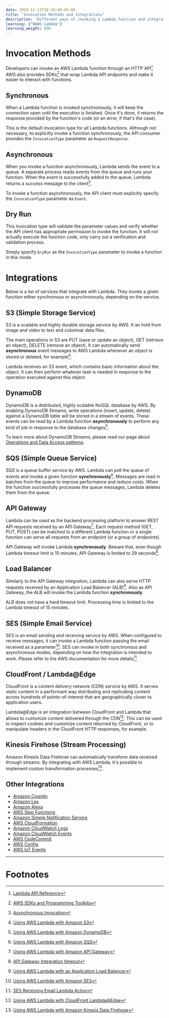 ```yaml
---
date: 2019-11-13T16:18:00-03:00
title: "Invocation Methods and Integrations"
description: "Different ways of invoking a Lambda function and integrating to other services"
learning: ["BAWS Lambda"]
learning_weight: 600
---
```


# Invocation Methods

Developers can invoke an AWS Lambda function through an HTTP API[^1]. AWS also provides SDKs[^2] that wrap Lambda API endpoints and make it easier to interact with functions.

## Synchronous

When a Lambda function is invoked synchronously, it will keep the connection open until the execution is finished. Once it's done, it returns the response provided by the function's code (or an error, if that's the case).

This is the default invocation type for all Lambda functions. Although not necessary, to explicitly invoke a function synchronously, the API consumer provides the `InvocationType` parameter as `RequestResponse`.

## Asynchronous

When you invoke a function asynchronously, Lambda sends the event to a queue. A separate process reads events from the queue and runs your function. When the event is successfully added to the queue, Lambda returns a success message to the client[^3].

To invoke a function asynchronously, the API client must explicitly specify the `InvocationType` parameter as `Event`.

## Dry Run

This invocation type will validate the parameter values and verify whether the API client has appropriate permission to invoke the function. It will not actually execute the function code, only carry out a verification and validation process.

Simply specify `DryRun` as the `InvocationType` parameter to invoke a function in this mode.

# Integrations

Below is a list of services that integrate with Lambda. They invoke a given function either synchronous or asynchronously, depending on the service.

## S3 (Simple Storage Service)

S3 is a scalable and highly durable storage service by AWS. It an hold from image and video to text and columnar data files.

The main operations in S3 are PUT (save or update an object), GET (retrieve an object), DELETE (remove an object). It can automatically send **asynchronous** event messages to AWS Lambda whenever an object is stored or deleted, for example[^4].

Lambda receives an S3 event, which contains basic information about the object. It can then perform whatever task is needed in response to the operation executed against this object.

## DynamoDB

DynamoDB is a distributed, highly scalable NoSQL database by AWS. By enabling DynamoDB Streams, write operations (insert, update, delete) against a DynamoDB table will be stored in a stream of events. These events can be read by a Lambda function **asynchronously** to perform any kind of job in response to the database changes[^5].

To learn more about DynamoDB Streams, please read our page about [Operations and Data Access patterns](/knowledge-base/dynamodb/operations-and-data-access/#streams).

## SQS (Simple Queue Service)

SQS is a queue buffer service by AWS. Lambda can poll the queue of events and invoke a given function **synchronously**[^6]. Messages are read in batches from the queue to improve performance and reduce costs. When the function successfully processes the queue messages, Lambda deletes them from the queue.

## API Gateway

Lambda can be used as the backend processing platform to answer REST API requests received by an API Gateway[^7]. Each request method (GET, PUT, POST) can be matched to a different Lambda function or a single function can serve all requests from an endpoint (or a group of endpoints).

API Gateway will invoke Lambda **synchronously**. Beware that, even though Lambda timeout limit is 15 minutes, API Gateway is limited to 29 seconds[^8].

## Load Balancer

Similarly to the API Gateway integration, Lambda can also serve HTTP requests received by an Application Load Balancer (ALB)[^9]. Also as API Gateway, the ALB will invoke the Lambda function **synchronously**.

ALB does not have a hard timeout limit. Processing time is limited to the Lambda timeout of 15 minutes.

## SES (Simple Email Service)

SES is an email sending and receiving service by AWS. When configured to receive messages, it can invoke a Lambda function passing the email received as a parameter[^10]. SES can invoke in both synchronous and asynchronous modes, depending on how the integration is intended to work. Please refer to the AWS documentation for more details[^11].

## CloudFront / Lambda@Edge

CloudFront is a content delivery network (CDN) service by AWS. It serves static content in a performant way distributing and replicating content across hundreds of points-of-interest that are geographically closer to application users.

Lambda@Edge is an integration between CloudFront and Lambda that allows to customize content delivered through the CDN[^12]. This can be used to inspect cookies and customize content returned by CloudFront, or to manipulate headers in the CloudFront HTTP responses, for example.

## Kinesis Firehose (Stream Processing)

Amazon Kinesis Data Firehose can automatically transform data received through streams. By integrating with AWS Lambda, it's possible to implement custom transformation processes[^13].

## Other Integrations

* [Amazon Cognito](https://docs.aws.amazon.com/lambda/latest/dg/services-cognito.html)
* [Amazon Lex](https://docs.aws.amazon.com/lambda/latest/dg/services-lex.html)
* [Amazon Alexa](https://docs.aws.amazon.com/lambda/latest/dg/services-alexa.html)
* [AWS Step Functions](https://docs.aws.amazon.com/step-functions/latest/dg/connect-lambda.html)
* [Amazon Simple Notification Service](https://docs.aws.amazon.com/lambda/latest/dg/with-sns.html)
* [AWS CloudFormation](https://docs.aws.amazon.com/lambda/latest/dg/services-cloudformation.html)
* [Amazon CloudWatch Logs](https://docs.aws.amazon.com/lambda/latest/dg/services-cloudwatchlogs.html)
* [Amazon CloudWatch Events](https://docs.aws.amazon.com/lambda/latest/dg/with-scheduled-events.html)
* [AWS CodeCommit](https://docs.aws.amazon.com/lambda/latest/dg/services-codecommit.html)
* [AWS Config](https://docs.aws.amazon.com/lambda/latest/dg/services-config.html)
* [AWS IoT Events](https://docs.aws.amazon.com/lambda/latest/dg/services-iotevents.html)

---

# Footnotes

[^1]:
     [Lambda API Reference](https://docs.aws.amazon.com/lambda/latest/dg/API_Reference.html)

[^2]:
     [AWS SDKs and Programming Toolkits](https://aws.amazon.com/tools/)

[^3]:
     [Asynchronous Invocation](https://docs.aws.amazon.com/lambda/latest/dg/invocation-async.html)

[^4]:
     [Using AWS Lambda with Amazon S3](https://docs.aws.amazon.com/lambda/latest/dg/with-s3.html)

[^5]:
     [Using AWS Lambda with Amazon DynamoDB](https://docs.aws.amazon.com/lambda/latest/dg/with-ddb.html)

[^6]:
     [Using AWS Lambda with Amazon SQS](https://docs.aws.amazon.com/lambda/latest/dg/with-sqs.html)

[^7]:
     [Using AWS Lambda with Amazon API Gateway](https://docs.aws.amazon.com/lambda/latest/dg/with-on-demand-https.html)

[^8]:
     [API Gateway Integration timeout](https://docs.aws.amazon.com/apigateway/latest/developerguide/limits.html#api-gateway-execution-service-limits-table)

[^9]:
     [Using AWS Lambda with an Application Load Balancer](https://docs.aws.amazon.com/lambda/latest/dg/services-alb.html)

[^10]:
     [Using AWS Lambda with Amazon SES](https://docs.aws.amazon.com/lambda/latest/dg/services-ses.html)

[^11]:
     [SES Receiving Email Lambda Action](https://docs.aws.amazon.com/ses/latest/DeveloperGuide/receiving-email-action-lambda.html)

[^12]:
     [Using AWS Lambda with CloudFront Lambda@Edge](https://docs.aws.amazon.com/lambda/latest/dg/lambda-edge.html)

[^13]:
     [Using AWS Lambda with Amazon Kinesis Data Firehose](https://docs.aws.amazon.com/lambda/latest/dg/services-kinesisfirehose.html)
